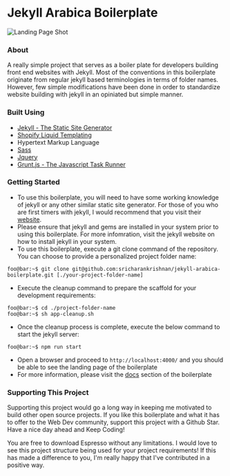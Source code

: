 # Jekyll Arabica Boilerplate
![Landing Page Shot](https://github.com/sricharankrishnan/jekyll-arabica-boilerplate/blob/master/assets/images/landing-page-shot.gif?raw=true)

### About
A really simple project that serves as a boiler plate for developers building front end websites with Jekyll. Most of the conventions in this boilerplate originate from regular jekyll based terminologies in terms of folder names. However, few simple modifications have been done in order to standardize website building with jekyll in an opiniated but simple manner.

### Built Using
+ [Jekyll - The Static Site Generator](https://jekyllrb.com/)
+ [Shopify Liquid Templating](https://shopify.github.io/liquid/basics/introduction/)
+ Hypertext Markup Language
+ [Sass](https://sass-lang.com/)
+ [Jquery](https://jquery.com/)
+ [Grunt.js - The Javascript Task Runner](https://gruntjs.com/)

### Getting Started
+ To use this boilerplate, you will need to have some working knowledge of jekyll or any other similar static site generator. For those of you who are first timers with jekyll, I would recommend that you visit their [website](https://jekyllrb.com/). 
+ Please ensure that jekyll and gems are installed in your system prior to using this boilerplate. For more infomration, visit the jekyll website on how to install jekyll in your system.
+ To use this boilerplate, execute a git clone command of the repository. You can choose to provide a personalized project folder name:
```console
foo@bar:~$ git clone git@github.com:sricharankrishnan/jekyll-arabica-boilerplate.git [./your-project-folder-name]
```
+ Execute the cleanup command to prepare the scaffold for your development requirements:
```console
foo@bar:~$ cd ./project-folder-name
foo@bar:~$ sh app-cleanup.sh
```
+ Once the cleanup process is complete, execute the below command to start the jekyll server:
```console
foo@bar:~$ npm run start
```
+ Open a browser and proceed to ```http://localhost:4000/``` and you should be able to see the landing page of the boilerplate
+ For more information, please visit the [docs](https://github.com/sricharankrishnan/jekyll-arabica-boilerplate/tree/master/docs) section of the boilerplate

### Supporting This Project
Supporting this project would go a long way in keeping me motivated to build other open source projects. If you like this boilerplate and what it has to offer to the Web Dev community, support this project with a Github Star. Have a nice day ahead and Keep Coding!

You are free to download Espresso without any limitations. I would love to see this project structure being used for your project requirements! If this has made a difference to you, I'm really happy that I've contributed in a positive way.
